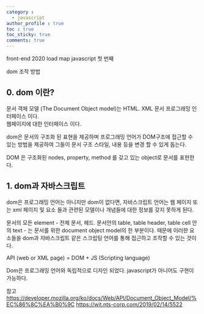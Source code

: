 ```yaml
---
category : 
  - javascript
author_profile : true 
toc : true
toc_sticky: true
comments: true
---
```

front-end 2020 load map javascript 첫 번째

dom 조작 방법 

## 0. dom 이란?

문서 객체 모델 (The Document Object model)는 
HTML. XML 문서 프로그래밍 인터페이스 이다.   
웹페이지에 대한 인터페이스 이다.

dom은 문서의 구조화 된 표현을 제공하며 프로그래밍 언어가 DOM구조에 접근할 수 있는
방법을 제공하여 그들이 문서 구조 스타일, 내용 등을 변경 할 수 있게 돕는다.

DOM 은 구조화된 nodes, property, method 를 갖고 있는 object로 문서를 표현한다.


## 1. dom과 자바스크립트

dom은 프로그래밍 언어는 아니지만 dom이 없다면, 자바스크립트 언어는 웹 페이지 또는 
xml 페이지 및 요소 들과 관련된 모델이나 개념들에 대한 정보를 갖지 못하게 된다.

문서의 모든 element - 전체 문서, 헤드. 문서안의 table, table header, table cell 안의 text - 는 문서를 위한 document object model의 한 부분이다. 때문에 이러햔 요소들을 dom과 자바스크립트 같은 스크립팅 언어를 통해 접근하고 조작할 수 있는 것이다.

API (web or XML page) = DOM + JS (Scripting language)

Dom은 프로그래밍 언어와 독립적으로 디자인 되었다. 
javascript가 아니어도 구현이 가능하다.


참고
https://developer.mozilla.org/ko/docs/Web/API/Document_Object_Model/%EC%86%8C%EA%B0%9C
https://wit.nts-corp.com/2019/02/14/5522

